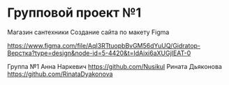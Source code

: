 # Групповой проект №1

Магазин сантехники
Создание сайта по макету Figma

https://www.figma.com/file/AqI3RTtuopbBvGM56dYuUQ/Gidratop-Верстка?type=design&node-id=5-4420&t=IdAixi6aXUGjIEAT-0

Группа №1
Анна Наркевич https://github.com/Nusikul
Рината Дьяконова https://github.com/RinataDyakonova


